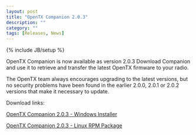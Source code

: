 ```yaml
---
layout: post
title: "OpenTX Companion 2.0.3"
description: ""
category: ""
tags: [Releases, News]
---
```

{% include JB/setup %}

OpenTX Companion is now available as version 2.0.3 
Download Companion and use it to retrieve and transfer the latest OpenTX firmware to your radio.

The OpenTX team always encourages upgrading to the latest versions, but no security problems have been found in the earlier 2.0.0, 2.0.1 or 2.0.2 versions that make it necessary to update.

Download links:

[OpenTX Companion 2.0.3 - Windows Installer](http://downloads-20.open-tx.org/companion/companionInstall_2.0.3.exe)

[OpenTX Companion 2.0.3 - Linux RPM Package](http://downloads-20.open-tx.org/companion/companion-2.0.3-i686.rpm)
